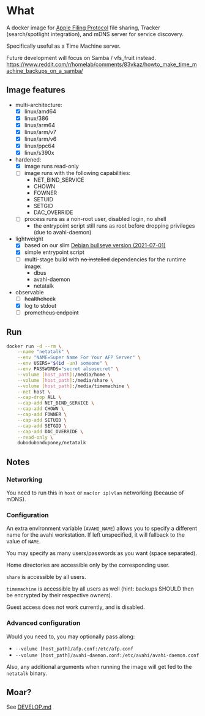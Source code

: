 # What

A docker image for [Apple Filing Protocol](https://en.wikipedia.org/wiki/Apple_Filing_Protocol) file sharing, Tracker (search/spotlight integration), and mDNS server for service discovery.

Specifically useful as a Time Machine server.

Future development will focus on Samba / vfs_fruit instead. https://www.reddit.com/r/homelab/comments/83vkaz/howto_make_time_machine_backups_on_a_samba/

## Image features

* multi-architecture:
  * [x] linux/amd64
  * [x] linux/386
  * [x] linux/arm64
  * [x] linux/arm/v7
  * [x] linux/arm/v6
  * [x] linux/ppc64
  * [x] linux/s390x
* hardened:
  * [x] image runs read-only
  * [ ] image runs with the following capabilities:
    * NET_BIND_SERVICE
    * CHOWN
    * FOWNER
    * SETUID
    * SETGID
    * DAC_OVERRIDE
  * [ ] process runs as a non-root user, disabled login, no shell
    * the entrypoint script still runs as root before dropping privileges (due to avahi-daemon)
* lightweight
  * [x] based on our slim [Debian bullseye version (2021-07-01)](https://github.com/dubo-dubon-duponey/docker-debian)
  * [x] simple entrypoint script
  * [ ] multi-stage build with ~~no installed~~ dependencies for the runtime image:
    * dbus
    * avahi-daemon
    * netatalk
* observable
  * [ ] ~~healthcheck~~
  * [x] log to stdout
  * [ ] ~~prometheus endpoint~~

## Run

```bash
docker run -d --rm \
    --name "netatalk" \
    --env "NAME=Super Name For Your AFP Server" \
    --env USERS="$(id -un) someone" \
    --env PASSWORDS="secret alsosecret" \
    --volume [host_path]:/media/home \
    --volume [host_path]:/media/share \
    --volume [host_path]:/media/timemachine \
    --net host \
    --cap-drop ALL \
    --cap-add NET_BIND_SERVICE \
    --cap-add CHOWN \
    --cap-add FOWNER \
    --cap-add SETUID \
    --cap-add SETGID \
    --cap-add DAC_OVERRIDE \
    --read-only \
    dubodubonduponey/netatalk
```

## Notes

### Networking

You need to run this in `host` or `mac(or ip)vlan` networking (because of mDNS).

### Configuration

An extra environment variable (`AVAHI_NAME`) allows you to specify a different
name for the avahi workstation. If left unspecified, it will fallback to the value of `NAME`.

You may specify as many users/passwords as you want (space separated).

Home directories are accessible only by the corresponding user.

`share` is accessible by all users.

`timemachine` is accessible by all users as well (hint: backups SHOULD then be encrypted by their respective owners).

Guest access does not work currently, and is disabled.

### Advanced configuration

Would you need to, you may optionally pass along:
 
 * `--volume [host_path]/afp.conf:/etc/afp.conf`
 * `--volume [host_path]/avahi-daemon.conf:/etc/avahi/avahi-daemon.conf`

Also, any additional arguments when running the image will get fed to the `netatalk` binary.

## Moar?

See [DEVELOP.md](DEVELOP.md)
